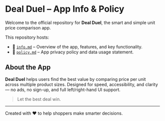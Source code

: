 # Deal Duel – App Info & Policy

Welcome to the official repository for **Deal Duel**, the smart and simple unit price comparison app.

This repository hosts:

- 📄 [`info.md`](info.md) – Overview of the app, features, and key functionality.
- 📄 [`policy.md`](policy.md) – App privacy policy and data usage statement.

## About the App

**Deal Duel** helps users find the best value by comparing price per unit across multiple product sizes. Designed for speed, accessibility, and clarity — no ads, no sign-up, and full left/right-hand UI support.

> Let the best deal win.
---

Created with ❤️ to help shoppers make smarter decisions.
